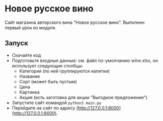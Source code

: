# Новое русское вино

Сайт магазина авторского вина "Новое русское вино".
Выполнен первый урок из модуля.

## Запуск

- Скачайте код
- Подготовьте входные данные: см. файл по-умолчанию wine.xlsx, он использует следующие столбцы:
  - Категория (по ней группируются напитки)
  - Название
  - Сорт (может быть пустым)
  - Цена
  - Картинка
  - Акция (есть заготовка для акции "Выгодное предложение")
- Запустите сайт командой `python3 main.py`
- Перейдите на сайт по адресу [http://127.0.0.1:8000](http://127.0.0.1:8000).
